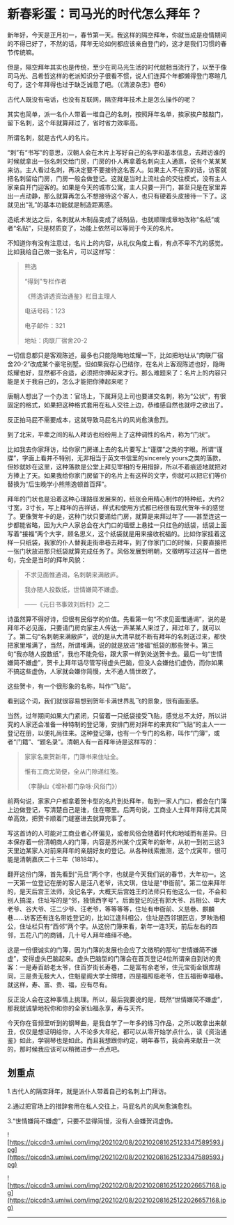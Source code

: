# 新春彩蛋：司马光的时代怎么拜年？

新年好，今天是正月初一，春节第一天。我这样的隔空拜年，你就当成是疫情期间的不得已好了，不然的话，拜年无论如何都应该亲自登门的，这才是我们习惯的春节传统嘛。

但是，隔空拜年其实也是传统，至少在司马光生活的时代就相当流行了，以至于像司马光、吕希哲这样的老派知识分子很看不惯，说人们连拜个年都懒得登门寒暄几句了，这个年拜得也过于缺乏诚意了吧。（《清波杂志》卷6）

古代人既没有电话，也没有互联网，隔空拜年技术上是怎么操作的呢？

其实也简单，派一名仆人带着一堆自己的名刺，按照拜年名单，挨家挨户敲敲门，留下名刺，这个年就算拜过了，省时省力效率高。

所谓名刺，就是古代人的名片。

“刺”有“书写”的意思，汉朝人会在木片上写好自己的名字和基本信息，去拜访谁的时候就拿出一张名刺交给门房，门房的仆人再拿着名刺向主人通禀，说有个某某某来访。主人看过名刺，再决定要不要接待这名客人。如果主人不在家的话，访客就把名刺留给门房，门房一般会做登记。这就是当时上流社会的交往模式，没有主人家亲自开门迎客的。如果是今天的城市公寓，主人只要一开门，甚至只是在家里弄出一点动静，那么就算再怎么不想接待这个客人，也只有硬着头皮接待一下了。这就见出“礼”的基本功能就是制造距离感。

造纸术发达之后，名刺就从木制品变成了纸制品，也就顺理成章地改称“名纸”或者“名贴”，只是材质变了，功能上依然可以等同于今天的名片。

不知道你有没有注意过，名片上的内容，从礼仪角度上看，有点不卑不亢的感觉。比如我给自己做一张名片，可以这样写：

> 熊逸
> 
> “得到”专栏作者
> 
> 《熊逸讲透资治通鉴》栏目主理人
> 
> 电话号码：123
> 
> 电子邮件：321
> 
> 地址：肉联厂宿舍20-2

一切信息都只是客观陈述，最多也只能隐晦地炫耀一下，比如把地址从“肉联厂宿舍20-2”改成某个豪宅别墅。但如果我存心巴结你，在名片上客观陈述也好，隐晦炫耀也好，显然都不合适，必须把你捧起来才行。那么难题来了：名片上的内容只能是关于我自己的，怎么才能把你捧起来呢？

唐朝人想出了一个办法：官场上，下属拜见上司也要递交名刺，称为“公状”，有很固定的格式，如果把这种格式套用在私人交往上边，恭维感自然也就呼之欲出了。

反正拍马屁不需要成本，这就导致马屁名片的风尚愈演愈烈。

到了北宋，平辈之间的私人拜访也纷纷用上了这种调性的名片，称为“门状”。

比如我去你家拜访，给你家门房递上去的名片要写上“谨牒”之类的字眼。所谓“谨牒”，字面上看并不特别，无非相当于英文书信里的sincerely yours之类的落款，但妙就妙在这里，这种落款是公堂上拜见宰相的专用措辞，所以不着痕迹地就把对方捧上了天。如果我给你家门房留下的名片上有这样的文字，你就可以把它们等价替换为“后生晚学小熊熊逸顿首百拜”。

拜年的门状也是沿着这种心理路径发展来的，纸张会用精心制作的特种纸，大约2寸宽，3寸长，写上拜年的吉祥话，样式和使用方式都已经很有现代贺年卡的感觉了。更像贺年卡的是，这种门状只要递给门房，就算是来拜过年了——甚至连这一步都能省略，因为大户人家总会在大门口的墙壁上悬挂一只红色的纸袋，纸袋上面写着“接福”两个大字，顾名思义，这个纸袋就是用来接收祝福的。比如你家挂着这样一只纸袋，我家的仆人替我走街串巷去拜年，到了你家门口的时候，只要直接把一张门状放进那只纸袋就算完成任务了。风俗发展到明朝，文徵明写过这样一首绝句，完全是当时的拜年风貌：

> 不求见面惟通谒，名刺朝来满敝庐。
> 
> 我亦随人投数纸，世情嫌简不嫌虚。
> 
> ——《元日书事效刘后村》之二

诗虽然算不得好诗，但很有民俗学的价值。先看第一句“不求见面惟通谒”，说的是拜年不必见面，只要请门房向家主人传达一声某某人来过了，拜过年了，就可以了。第二句“名刺朝来满敝庐”，说的是从大清早就不断有拜年的名刺送过来，都快把家里堆满了，当然，所谓堆满，说的就是放进“接福”纸袋的那些贺卡。第三句“我亦随人投数纸”，我也不能免俗，跟大家一样到处送贺卡去。最后一句“世情嫌简不嫌虚”，贺卡上拜年话尽管写得虚头巴脑，但没人会嫌他们虚伪，而你如果不搞这些虚伪，人家就会嫌你简慢，太不通人情世故了。

这些贺卡，有一个很形象的名称，叫作“飞贴”。

看到这个词，我们就很容易想到贺年卡满世界乱飞的景象，很有画面感。

当然，过年期间如果大门紧闭，只留着一只纸袋接受飞贴，感觉总不太好，所以讲究的人家还会准备一种特制的登记簿，安排门房对拜年的来宾和“飞贴”的主人一一登记在册，以便礼尚往来。这种登记簿，也有一个专门的名称，叫作“门簿”，或者“门籍”、“题名录”。清朝人有一首拜年诗是这样写的：

> 家家名柬贺新年，门簿书来住址全。
> 
> 惟有工商尤简便，全从门隙递红笺。
> 
> （李静山《增补都门杂咏·风俗门》）

前两句说，家家户户都拿着贺卡型的名片到处拜年，每到一家人门口，都会在门簿上边做登记，写清楚自己是谁，住在哪里。后两句说，工商业人士拜年拜得尤其简单高效，把贺卡顺着门缝塞进去就算完事了。

写这首诗的人可能对工商业者心怀偏见，或者风俗会随着时代和地域而有差异。日本保存着一份清朝商人的门簿，内容是苏州某个戊寅年的新年，从初一到初三这3天里边某家人对前来拜年的亲朋好友的登记。从各种线索推测，这个戊寅年，很可能是清朝嘉庆二十三年（1818年）。

翻开这份门簿，首先看到“元旦”两个字，也就是今天我们说的春节，大年初一。这一天第一位登记在册的客人是汪八老爷，讳文琪，住址是“申衙前”。第二位来拜年的，是天后宫王法师，没记名字，大概天后宫姓王的法师只有他这么一位，不会和别人搞混，住址写的是“邻，独慎西字号”。后面登记的还有郭大爷、吕相公、申大老爷、谷大爷、汪二少爷、汪老爷，等等等等，住址有申衙前、义慈巷、麒麟巷……访客还有连名带姓登记的，比如江逢科相公，住址是西邻银匠店，罗映浩相公，住址栏只有“西邻”两个字。从这份门簿来看，新年一连3天，前后左右的四邻，五花八门的商铺，几十号人拜年络绎不绝。

这是一份很诚实的门簿，因为门簿的发展也会应了文徵明的那句“世情嫌简不嫌虚”，变得虚头巴脑起来。虚头巴脑型的门簿会在首页登记4位所谓亲自到访的贵客：一是寿百龄老太爷，住百岁街长寿巷，二是富有余老爷，住元宝街金银库胡同，三是贵无极大人，住魁星阁大学士牌楼，四是福照临老爷，住五福街幸福巷。就这样，寿、富、贵、福，应有尽有。

反正没人会在这种事情上挑理。所以，最后我要说的是，既然“世情嫌简不嫌虚”，那我就诚挚地祝你和你的全家仙福永享，寿与天齐。

今天你在音频里听到的钢琴曲，是我自学了一年多的练习作品，之所以敢拿出来献丑，仅仅是想证明给你，人不论多大年纪，都可以从零开始学点什么，读《资治通鉴》如此，学钢琴也是如此。而且我想跟你约定，明年春节，我会再来献丑一次的，那时候我应该可以稍微进步一点点吧。

## 划重点

1.古代人的隔空拜年，就是派仆人带着自己的名刺上门拜访。

2.通过把官场上的措辞套用在私人交往上，马屁名片的风尚愈演愈烈。

3.“世情嫌简不嫌虚”，只要不显得简慢，没有人会嫌贺词虚伪。

![https://piccdn3.umiwi.com/img/202102/08/202102081625123347589593.jpg](https://piccdn3.umiwi.com/img/202102/08/202102081625123347589593.jpg)

![https://piccdn3.umiwi.com/img/202102/08/202102081625122026657168.jpg](https://piccdn3.umiwi.com/img/202102/08/202102081625122026657168.jpg)

---
